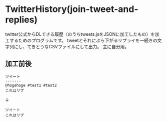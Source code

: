 # TwitterHistory(join-tweet-and-replies)
twitter公式からDLできる履歴（のうちtweets.jsをJSONに加工したもの）を加工するためのプログラムです。
tweetとそれにぶら下がるリプライを一続きの文字列にし、てきとうなCSVファイルにして出力。
主に自分用。

## 加工前後

```
ツイート
-------
@hogehoge #test1 #test2
これはリプ
```

↓

```
ツイート
これはリプ
```